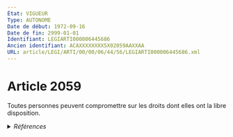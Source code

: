 ```yaml
---
État: VIGUEUR
Type: AUTONOME
Date de début: 1972-09-16
Date de fin: 2999-01-01
Identifiant: LEGIARTI000006445686
Ancien identifiant: ACAXXXXXXXX5X02059AAXXAA
URL: article/LEGI/ARTI/00/00/06/44/56/LEGIARTI000006445686.xml
---
```


<h1>Article 2059</h1>

Toutes personnes peuvent compromettre sur les droits dont elles ont la libre
disposition.


<details>
  <summary><em>Références</em></summary>

  <h2>Articles faisant référence à l'article</h2>
  
  <ul>
    <li>
      <a href="https://legal.tricoteuses.fr//redirection/LEGIARTI000024966546?vers=git&vers=legifrance">Code de la propriété intellectuelle - article L623-31 AUTONOME MODIFIE, en vigueur du 2013-01-01 au 2014-03-13</a> CITATION source
    </li>
    <li>
      <a href="https://legal.tricoteuses.fr//redirection/LEGIARTI000006279601?vers=git&vers=legifrance">Code de la propriété intellectuelle - article L615-17 AUTONOME MODIFIE, en vigueur du 1992-07-03 au 2011-05-19</a> CITATION source
    </li>
    <li>
      <a href="https://legal.tricoteuses.fr//redirection/LEGIARTI000024958392?vers=git&vers=legifrance">Code de la propriété intellectuelle - article L623-31 AUTONOME MODIFIE, en vigueur du 2011-12-11 au 2013-01-01</a> CITATION source
    </li>
    <li>
      <a href="https://legal.tricoteuses.fr//redirection/LEGIARTI000028716655?vers=git&vers=legifrance">Code de la propriété intellectuelle - article L623-31 AUTONOME MODIFIE, en vigueur du 2014-03-13 au 2020-01-01</a> CITATION source
    </li>
    <li>
      <a href="https://legal.tricoteuses.fr//redirection/LEGIARTI000006281172?vers=git&vers=legifrance">Loi n°68-1 du 2 janvier 1968 sur les brevets d'invention - article 68 AUTONOME ABROGE, en vigueur du 1984-06-28 au 1992-07-03</a> CITATION source
    </li>
    <li>
      <a href="https://legal.tricoteuses.fr//redirection/LEGIARTI000006281459?vers=git&vers=legifrance">Loi n°91-7 du 4 janvier 1991 relative aux marques de fabrique, de commerce ou de service - article 35 AUTONOME ABROGE, en vigueur du 1991-12-28 au 1992-07-03</a> CITATION source
    </li>
    <li>
      <a href="https://legal.tricoteuses.fr//redirection/LEGIARTI000039280899?vers=git&vers=legifrance">Code de la propriété intellectuelle - article L623-31 AUTONOME VIGUEUR, en vigueur depuis le 2020-01-01</a> CITATION source
    </li>
    <li>
      <a href="https://legal.tricoteuses.fr//redirection/LEGIARTI000006279734?vers=git&vers=legifrance">Code de la propriété intellectuelle - article L716-4 AUTONOME MODIFIE, en vigueur du 1992-07-03 au 2019-12-15</a> CITATION source
    </li>
    <li>
      <a href="https://legal.tricoteuses.fr//redirection/LEGIARTI000039381676?vers=git&vers=legifrance">Code de la propriété intellectuelle - article L716-4 AUTONOME VIGUEUR, en vigueur depuis le 2019-12-11</a> CITATION source
    </li>
  </ul>
  
  <h2>Textes faisant référence à l'article</h2>
  
  <ul>
    <li>
      <a href="https://legal.tricoteuses.fr//redirection/JORFTEXT000000864834?vers=git&vers=legifrance">Loi n°72-626 du 5 juillet 1972 INSTITUANT UN JUGE DE L'EXECUTION ET RELATIVE A LA REFORME DE LA PROCEDURE CIVILE</a> CODIFICATION cible
    </li>
  </ul>
  
  <h2>Références faites par l'article</h2>
  
  <ul>
    <li>
      1968-01-02 CITATION cible <a href="https://legal.tricoteuses.fr//redirection/LEGIARTI000006281172?vers=git&vers=legifrance">Loi n°68-1 du 2 janvier 1968 sur les brevets d'invention - article 68 AUTONOME ABROGE, en vigueur du 1984-06-28 au 1992-07-03</a>
    </li>
    <li>
      1972-07-05 CODIFICATION source <a href="https://legal.tricoteuses.fr//redirection/JORFTEXT000000864834?vers=git&vers=legifrance">Loi n°72-626 du 5 juillet 1972 INSTITUANT UN JUGE DE L'EXECUTION ET RELATIVE A LA REFORME DE LA PROCEDURE CIVILE</a>
    </li>
    <li>
      1991-01-04 CITATION cible <a href="https://legal.tricoteuses.fr//redirection/LEGIARTI000006281459?vers=git&vers=legifrance">Loi n°91-7 du 4 janvier 1991 relative aux marques de fabrique, de commerce ou de service - article 35 AUTONOME ABROGE, en vigueur du 1991-12-28 au 1992-07-03</a>
    </li>
    <li>
      2999-01-01 CITATION cible <a href="https://legal.tricoteuses.fr//redirection/LEGIARTI000006279601?vers=git&vers=legifrance">Code de la propriété intellectuelle - article L615-17 AUTONOME MODIFIE, en vigueur du 1992-07-03 au 2011-05-19</a>
    </li>
    <li>
      2999-01-01 CITATION cible <a href="https://legal.tricoteuses.fr//redirection/LEGIARTI000039280899?vers=git&vers=legifrance">Code de la propriété intellectuelle - article L623-31 AUTONOME VIGUEUR, en vigueur depuis le 2020-01-01</a>
    </li>
    <li>
      2999-01-01 CITATION cible <a href="https://legal.tricoteuses.fr//redirection/LEGIARTI000039381676?vers=git&vers=legifrance">Code de la propriété intellectuelle - article L716-4 AUTONOME VIGUEUR, en vigueur depuis le 2019-12-11</a>
    </li>
  </ul>
</details>
